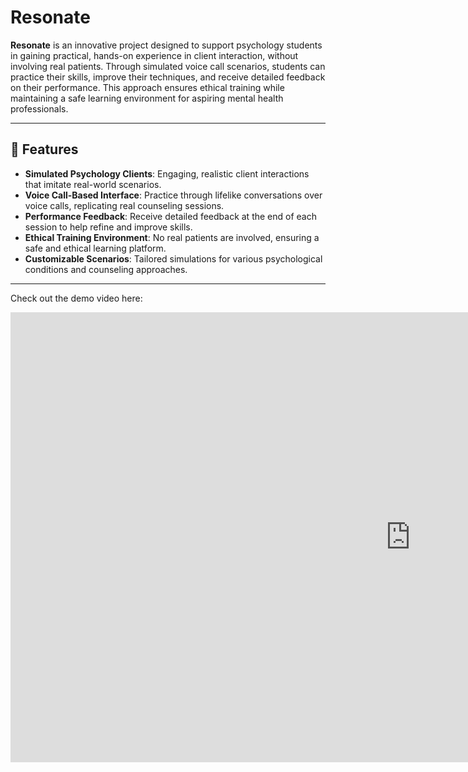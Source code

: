 ﻿# Resonate

 **Resonate** is an innovative project designed to support psychology students in gaining practical, hands-on experience in client interaction, without involving real patients. Through simulated voice call scenarios, students can practice their skills, improve their techniques, and receive detailed feedback on their performance. This approach ensures ethical training while maintaining a safe learning environment for aspiring mental health professionals.

---

## 🌟 Features

- **Simulated Psychology Clients**: Engaging, realistic client interactions that imitate real-world scenarios.
- **Voice Call-Based Interface**: Practice through lifelike conversations over voice calls, replicating real counseling sessions.
- **Performance Feedback**: Receive detailed feedback at the end of each session to help refine and improve skills.
- **Ethical Training Environment**: No real patients are involved, ensuring a safe and ethical learning platform.
- **Customizable Scenarios**: Tailored simulations for various psychological conditions and counseling approaches.

---
Check out the demo video here:
<iframe width="1280" height="720" src="https://www.youtube.com/embed/hIMKdaj_-z4" title="Resonate showcase" frameborder="0" allow="accelerometer; autoplay; clipboard-write; encrypted-media; gyroscope; picture-in-picture; web-share" referrerpolicy="strict-origin-when-cross-origin" allowfullscreen></iframe>
